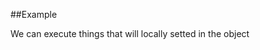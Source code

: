 
<!---
FrozenIsBool True
-->

##Example

We can execute things that will locally setted in the object